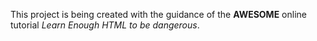 This project is being created with the guidance of the <strong>AWESOME</strong>
online tutorial <em>Learn Enough HTML to be dangerous</em>.
